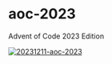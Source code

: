 # aoc-2023
Advent of Code 2023 Edition

[![20231211-aoc-2023](https://github.com/lloydlobo/aoc-2023/assets/76430758/3bb8dc6c-12f1-4b00-b0ea-f7e4d8c765dd)](https://github.com/lloydlobo/aoc-2023/files/13635465/20231211-aoc-2023.pdf)
